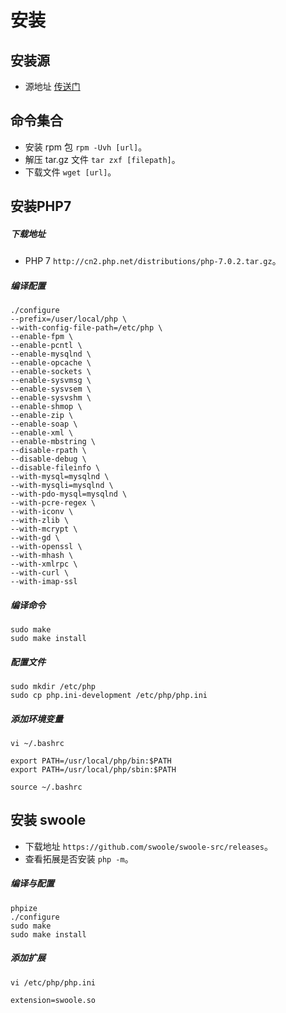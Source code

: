 # 安装

## 安装源
* 源地址 [传送门](https://ius.io/GettingStarted/)

## 命令集合
* 安装 rpm 包 `rpm -Uvh [url]`。
* 解压 tar.gz 文件 `tar zxf [filepath]`。
* 下载文件 `wget [url]`。

## 安装PHP7
##### 下载地址
* PHP 7 `http://cn2.php.net/distributions/php-7.0.2.tar.gz`。

##### 编译配置
```
./configure
--prefix=/user/local/php \
--with-config-file-path=/etc/php \
--enable-fpm \
--enable-pcntl \
--enable-mysqlnd \
--enable-opcache \
--enable-sockets \
--enable-sysvmsg \
--enable-sysvsem \
--enable-sysvshm \
--enable-shmop \
--enable-zip \
--enable-soap \
--enable-xml \
--enable-mbstring \
--disable-rpath \
--disable-debug \
--disable-fileinfo \
--with-mysql=mysqlnd \
--with-mysqli=mysqlnd \
--with-pdo-mysql=mysqlnd \
--with-pcre-regex \
--with-iconv \
--with-zlib \
--with-mcrypt \
--with-gd \
--with-openssl \
--with-mhash \
--with-xmlrpc \
--with-curl \
--with-imap-ssl
```

##### 编译命令
```
sudo make
sudo make install
```

##### 配置文件
```
sudo mkdir /etc/php
sudo cp php.ini-development /etc/php/php.ini
```

##### 添加环境变量
```
vi ~/.bashrc

export PATH=/usr/local/php/bin:$PATH
export PATH=/usr/local/php/sbin:$PATH

source ~/.bashrc
```

## 安装 swoole
* 下载地址 `https://github.com/swoole/swoole-src/releases`。
* 查看拓展是否安装 `php -m`。

##### 编译与配置
```
phpize
./configure
sudo make
sudo make install
```

##### 添加扩展
```
vi /etc/php/php.ini

extension=swoole.so
```
